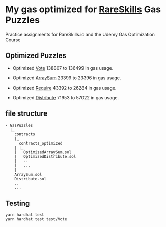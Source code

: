 # My gas optimized for [RareSkills](https://rareskills.io) Gas Puzzles

Practice assignments for RareSkills.io and the Udemy Gas Optimization Course

## Optimized Puzzles

-   Optimized [Vote](https://github.com/yeahokyok/gas-puzzles/blob/main/contracts/contracts_optimized/OptimizedVote.sol) 138807 to 136499 in gas usage.

-   Optimized [ArraySum](https://github.com/yeahokyok/gas-puzzles/blob/main/contracts/contracts_optimized/OptimizedArraySum.sol) 23399 to 23396 in gas usage.

-   Optimized [Require](https://github.com/yeahokyok/gas-puzzles/blob/main/contracts/contracts_optimized/OptimizedRequire.sol) 43392 to 26284 in gas usage.

-   Optimized [Distribute](https://github.com/yeahokyok/gas-puzzles/blob/main/contracts/contracts_optimized/OptimizedDistribute.sol) 71953 to 57022 in gas usage.

## file structure

```
- GasPuzzles
  |_
    contracts
    |_
      contracts_optimized
    | |_
    |   OptimizedArraySum.sol
    |   OptimizedDistribute.sol
    |   ..
    |   ...
    |
    ArraySum.sol
    Distribute.sol
    ..
    ...
```

## Testing

```
yarn hardhat test
yarn hardhat test test/Vote
```
